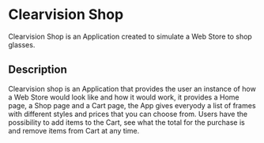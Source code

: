 # Clearvision Shop

Clearvision Shop is an Application created to simulate a Web Store to shop glasses.

## Description 

Clearvision shop is an Application that provides the user an instance of how a Web Store would look like and how it would work, 
it provides a Home page, a Shop page and a Cart page, the App gives everyody a list of frames with different styles and prices that you can choose from.
Users have the possibility to add items to the Cart, see what the total for the purchase is and remove items from Cart at any time.